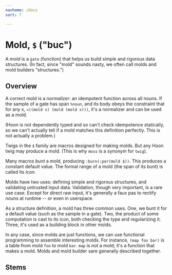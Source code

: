 ```yaml
---
navhome: /docs
sort: 7

---
```


# Mold, `$` ("buc")

A *mold* is a `gate` (function) that helps us build simple and
rigorous data structures.  (In fact, since "mold" sounds nasty,
we often call molds and mold builders "structures.")

## Overview

A correct mold is a *normalizer*: an idempotent function across
all nouns.  If the sample of a gate has span `%noun`, and its
body obeys the constraint that for any x, `=((mold x) (mold (mold
x)))`, it's a normalizer and can be used as a mold.

(Hoon is not dependently typed and so can't check idempotence
statically, so we can't actually tell if a mold matches this
definition perfectly.  This is not actually a problem.)

Twigs in the `$` family are macros designed for making molds.
But any Hoon twig may produce a mold.  (This is why `moss` is a
synonym for `twig`).

Many macros *bunt* a mold, producing `:burn(:per(mold $))`.  This
produces a constant default value.  The formal range of a mold
(the span of its bunt) is called its *icon*.

Molds have two uses: defining simple and rigorous structures, and
validating untrusted input data.  Validation, though very
important, is a rare use case.  Except for direct raw input,
it's generally a faux pas to rectify nouns at runtime -- or even
in userspace.

As a structure definition, a mold has three common uses.  One,
we bunt it for a default value (such as the sample in a gate).
Two, the product of some computation is cast to its icon, both
checking the type and regularizing it.  Three, it's used as a
building block in other molds.

In any case, since molds are just functions, we can use
functional programming to assemble interesting molds.  For
instance, `(map foo bar)` is a table from mold `foo` to mold
`bar`.  `map` is not a mold; it's a function that makes a mold.
Molds and mold builder sare generally described together.

## Stems

<list dataPreview="true" className="runes"></list>
